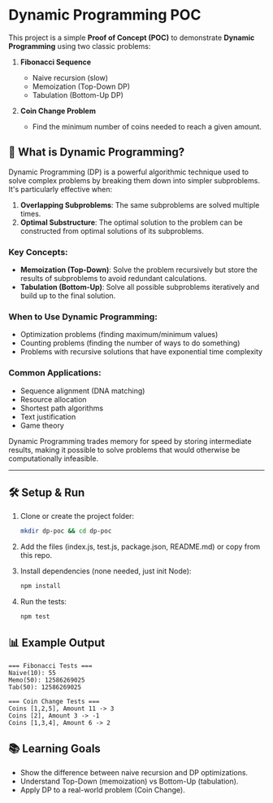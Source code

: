 # Dynamic Programming POC

This project is a simple **Proof of Concept (POC)** to demonstrate **Dynamic Programming** using two classic problems:

1. **Fibonacci Sequence**
   - Naive recursion (slow)
   - Memoization (Top-Down DP)
   - Tabulation (Bottom-Up DP)

2. **Coin Change Problem**
   - Find the minimum number of coins needed to reach a given amount.

## 🧠 What is Dynamic Programming?

Dynamic Programming (DP) is a powerful algorithmic technique used to solve complex problems by breaking them down into simpler subproblems. It's particularly effective when:

1. **Overlapping Subproblems**: The same subproblems are solved multiple times.
2. **Optimal Substructure**: The optimal solution to the problem can be constructed from optimal solutions of its subproblems.

### Key Concepts:

- **Memoization (Top-Down)**: Solve the problem recursively but store the results of subproblems to avoid redundant calculations.
- **Tabulation (Bottom-Up)**: Solve all possible subproblems iteratively and build up to the final solution.

### When to Use Dynamic Programming:

- Optimization problems (finding maximum/minimum values)
- Counting problems (finding the number of ways to do something)
- Problems with recursive solutions that have exponential time complexity

### Common Applications:

- Sequence alignment (DNA matching)
- Resource allocation
- Shortest path algorithms
- Text justification
- Game theory

Dynamic Programming trades memory for speed by storing intermediate results, making it possible to solve problems that would otherwise be computationally infeasible.

---

## 🛠️ Setup & Run

1. Clone or create the project folder:
   ```bash
   mkdir dp-poc && cd dp-poc
   ```

2. Add the files (index.js, test.js, package.json, README.md) or copy from this repo.

3. Install dependencies (none needed, just init Node):
   ```bash
   npm install
   ```

4. Run the tests:
   ```bash
   npm test
   ```

## 📊 Example Output
```
=== Fibonacci Tests ===
Naive(10): 55
Memo(50): 12586269025
Tab(50): 12586269025

=== Coin Change Tests ===
Coins [1,2,5], Amount 11 -> 3
Coins [2], Amount 3 -> -1
Coins [1,3,4], Amount 6 -> 2
```

## 📚 Learning Goals

- Show the difference between naive recursion and DP optimizations.
- Understand Top-Down (memoization) vs Bottom-Up (tabulation).
- Apply DP to a real-world problem (Coin Change).